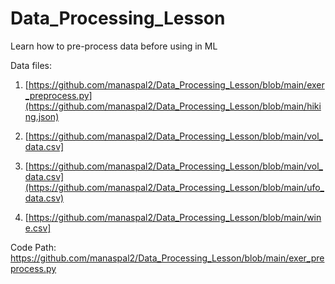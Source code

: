 # Data_Processing_Lesson
Learn how to pre-process data before using in ML

Data files:
1. [https://github.com/manaspal2/Data_Processing_Lesson/blob/main/exer_preprocess.py](https://github.com/manaspal2/Data_Processing_Lesson/blob/main/hiking.json)
   
3. [https://github.com/manaspal2/Data_Processing_Lesson/blob/main/vol_data.csv]
   
5. [https://github.com/manaspal2/Data_Processing_Lesson/blob/main/vol_data.csv](https://github.com/manaspal2/Data_Processing_Lesson/blob/main/ufo_data.csv)
   
7. [https://github.com/manaspal2/Data_Processing_Lesson/blob/main/wine.csv]

Code Path: https://github.com/manaspal2/Data_Processing_Lesson/blob/main/exer_preprocess.py

